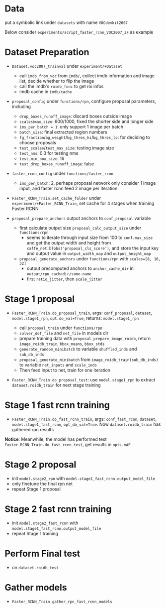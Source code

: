# Data
put a symbolic link under `datasets` with name `VOCdevkit2007`

Below consider `experiments/script_faster_rcnn_VOC2007_ZF` as example

# Dataset Preparation
* `Dataset.voc2007_trainval` under `experiment/+Dataset` 
  * call `imdb_from_voc` from `imdb/`, collect imdb information and image list, decide whether to flip the image
  * call the imdb's `roidb_func` to get roi infos
  * imdb cache in `imdb/cache`

* `proposal_config` under `functions/rpn`, configure proposal parameters, including
  * `drop_boxes_runoff_image`: discard boxes outside image
  * `scales`/`max_size`: 600/1000, fixed the shorter side and longer side
  * `ims_per_batch = 1`: only support 1 image per batch
  * `batch_size`: final extracted region numbers
  * `fg_fraction`/`bg_weight`/`bg_thres_hi`/`bg_thres_lo`: for deciding to choose proposals
  * `test_scales`/`test_max_size`: testing image size
  * `test_nms`: 0.3 for testing nms
  * `test_min_box_size`: 16
  * `test_drop_boxes_runoff_image`: false

* `faster_rcnn_config` under `functions/faster_rcnn`
  * `ims_per_batch`: 2, perhaps proposal network only consider 1 image input, and faster rcnn feed 2 image per iteration

* `Faster_RCNN_Train.set_cache_folder` under `experiment/+Faster_RCNN_Train`, set cache for 4 stages when training  Faster RCNN

* `proposal_prepare_anchors` output anchors to `conf_proposal` variable
  * first calculate output size `proposal_calc_output_size` under `functions/rpn`
    * seems to iterate through input size from 100 to `conf.max_size` and get the output width and height from `caffe_net.blobs('proposal_cls_score')`, and store the input key and output value in `output_width_map` and `output_height_map`
  * `proposal_generate_anchors` under `functions/rpn` with `scales=[8, 16, 32]`
    * output precomputed anchors to `anchor_cache_dir` in `output/rpn_cachedir/some-name`
    * first `ratio_jitter`, then `scale_jitter`

# Stage 1 proposal
* `Faster_RCNN_Train.do_proposal_train`, args: `conf_proposal`, `dataset`, `model.stage1_rpn`, `opt.do_val=True`, returns: `model.stage1_rpn`
  * call `proposal_train` under `functions/rpn`
  * `solver_def_file` and `net_file` in models dir
  * prepare training data with `proposal_prepare_image_roidb`, return `image_roidb_train`, `bbox_means`, `bbox_stds`
  * `generate_random_minibatch` to variable `shuffled_inds` and `sub_db_inds`
  * `proposal_generate_minibatch` from `image_roidb_train(sub_db_inds)` to variable `net_inputs` and `scale_inds`
  * Then feed input to net, train for one iteration 

* `Faster_RCNN_Train.do_proposal_test`: use `model.stage1_rpn` to extract `dataset.roidb_train` for next stage training

# Stage 1 fast rcnn training
* `Faster_RCNN_Train.do_fast_rcnn_train`, args: `conf_fast_rcnn`, `dataset`, `model.stage1_fast_rcnn`, `opt_do_val=True`. Now `dataset.roidb_train` has gathered rpn results

**Notice**: Meanwhile, the model has performed test `Faster_RCNN_Train.do_fast_rcnn_test`, get results in `opts.mAP`

# Stage 2 proposal
* init `model.stage2_rpn` with `model.stage1_fast_rcnn.output_model_file`
* only finetune the final rpn net
* repeat Stage 1 proposal

# Stage 2 fast rcnn training
* init `model.stage2_fast_rcnn` with `model.stage1_fast_rcnn.output_model_file`
* repeat Stage 1 training

# Perform Final test
* on `dataset.roidb_test`

# Gather models
* `Faster_RCNN_Train.gather_rpn_fast_rcnn_models`
